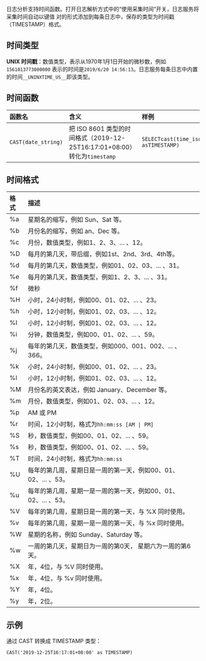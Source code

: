 
⽇志分析⽀持时间函数。打开日志解析方式中的“使⽤采集时间”开关，⽇志服务将采集时间⾃动以键值
对的形式添加到每条⽇志中，保存的类型为时间戳（TIMESTAMP）格式。



## 时间类型

**UNIX 时间戳**：数值类型，表示从1970年1月1日开始的微秒数，例如`1561013773000000` 表示的时间是`2019/6/20 14:56:13`。日志服务每条日志中内置的时间`__UNINXTIME_US__`即该类型。

## 时间函数

| 函数名                          | 含义                                  | 样例                                                |
| :------------------------------ | :------------------------------------ | :-------------------------------------------------- |
| `CAST(date_string)` | 把 ISO 8601 类型的时间格式（2019-12-25T16:17:01+08:00）转化为`timestamp` | `SELECTcast(time_iso8601 asTIMESTAMP)` |

## 时间格式

| 格式 | 描述                                                         |
| :--- | :----------------------------------------------------------- |
| %a   | 星期名的缩写，例如 Sun、Sat 等。                                 |
| %b   | 月份名的缩写，例如 an、Dec 等。                                  |
| %c   | 月份，数值类型，例如1、2、3、... 、12。                        |
| %D   | 每月的第几天，带后缀，例如1st、2nd、3rd、4th等。               |
| %d   | 每月的第几天，数值类型，例如01、02、03、... 、31。             |
| %e   | 每月的第几天，数值类型，例如1、2、3、... 、31。                |
| %f   | 微秒                                                         |
| %H   | 小时，24小时制，例如00、01、02、... 、23。                     |
| %h   | 小时，12小时制，例如01、02、03、... 、12。                     |
| %I   | 小时，12小时制，例如01、02、03、... 、12。                     |
| %i   | 分钟，数值类型，例如00、01、02、... 、59。                     |
| %j   | 每年的第几天，数值类型，例如000、001、002、... 、366。         |
| %k   | 小时，24小时制，例如00、01、02、... 、23。                     |
| %l   | 小时，12小时制，例如01、02、03、... 、12。                     |
| %M   | 月份名的英文表达，例如 January、December 等。                     |
| %m   | 月份，数值类型，例如01、02、03、... 、12。                     |
| %p   | AM 或 PM                                                     |
| %r   | 时间，12小时制，格式为`hh:mm:ss [AM \| PM]`                 |
| %S   | 秒，数值类型，例如00、01、02、... 、59。                       |
| %s   | 秒，数值类型，例如00、01、02、... 、59。                       |
| %T   | 时间，24小时制，格式为`hh:mm:ss`                           |
| %U   | 每年的第几周，星期日是一周的第一天，例如00、01、02、... 、53。 |
| %u   | 每年的第几周，星期一是一周的第一天，例如00、01、02、... 、53。 |
| %V   | 每年的第几周，星期日是一周的第一天，与 %X 同时使用。           |
| %v   | 每年的第几周，星期一是一周的第一天，与 %x 同时使用。           |
| %W   | 星期的名称，例如 Sunday、Saturday 等。                             |
| %w   | 一周的第几天，星期日为一周的第0天， 星期六为一周的第6天。      |
| %X   | 年，4位，与 %V 同时使用。                                     |
| %x   | 年，4位，与 %v 同时使用。                                     |
| %Y   | 年，4位。                                                     |
| %y   | 年，2位。                                                    |

## 示例

通过 CAST 转换成 TIMESTAMP 类型：

```plaintext
CAST('2019-12-25T16:17:01+08:00' as TIMESTAMP)
```


